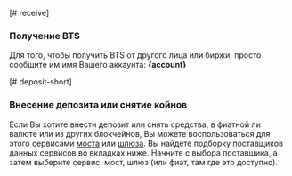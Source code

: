 [# receive]

### Получение BTS

Для того, чтобы получить BTS от другого лица или биржи, просто сообщите им имя Вашего аккаунта: **{account}**

[# deposit-short]

### Внесение депозита или снятие койнов

Если Вы хотите внести депозит или снять средства, в фиатной ли валюте или из других блокчейнов, Вы можете воспользоваться для этого сервисами [моста](introduction/bridges_gateways) или [шлюза](introduction/bridges_gateways). Вы найдете подборку поставщиков данных сервисов во вкладках ниже. Начните с выбора поставщика, а затем выберите сервис: мост, шлюз (или фиат, там где это доступно).